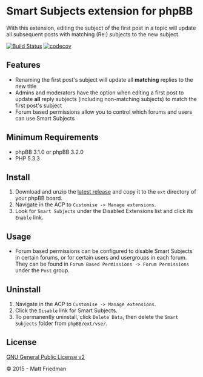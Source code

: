 # Smart Subjects extension for phpBB

With this extension, editing the subject of the first post in a topic will update all subsequent posts with matching (Re:) subjects to the new subject.

[![Build Status](https://github.com/iMattPro/smartsubjects/workflows/Tests/badge.svg)](https://github.com/iMattPro/smartsubjects/actions)
[![codecov](https://codecov.io/gh/iMattPro/smartsubjects/branch/master/graph/badge.svg?token=CAF93B29MK)](https://codecov.io/gh/iMattPro/smartsubjects)

## Features
* Renaming the first post's subject will update all __matching__ replies to the new title
* Admins and moderators have the option when editing a first post to update __all__ reply subjects (including non-matching subjects) to match the first post's subject
* Forum based permissions allow you to control which forums and users can use Smart Subjects

## Minimum Requirements
* phpBB 3.1.0 or phpBB 3.2.0
* PHP 5.3.3

## Install
1. Download and unzip the [latest release](https://www.phpbb.com/customise/db/extension/smart_subjects/) and copy it to the `ext` directory of your phpBB board.
2. Navigate in the ACP to `Customise -> Manage extensions`.
3. Look for `Smart Subjects` under the Disabled Extensions list and click its `Enable` link.

## Usage
* Forum based permissions can be configured to disable Smart Subjects in certain forums, or for certain users and usergroups in each forum. They can be found in `Forum Based Permissions -> Forum Permissions` under the `Post` group.

## Uninstall
1. Navigate in the ACP to `Customise -> Manage extensions`.
2. Click the `Disable` link for Smart Subjects.
3. To permanently uninstall, click `Delete Data`, then delete the `Smart Subjects` folder from `phpBB/ext/vse/`.

## License
[GNU General Public License v2](license.txt)

© 2015 - Matt Friedman
